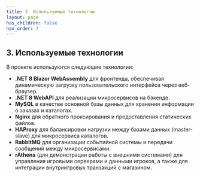 ```yaml
---
title: 3. Используемые технологии
layout: page
has_children: false
nav_order: 7
---
```


## 3. Используемые технологии

В проекте используются следующие технологии:

- **.NET 8 Blazor WebAssembly** для фронтенда, обеспечивая динамическую загрузку пользовательского интерфейса через веб-браузер.
- **.NET 8 WebAPI** для реализации микросервисов на бэкенде.
- **MySQL** в качестве основной базы данных для хранения информации о заказах и каталогах.
- **Nginx** для обратного проксирования и предоставления статических файлов.
- **HAProxy** для балансировки нагрузки между базами данных (master-slave) для микросервиса каталогов.
- **RabbitMQ** для организации событийной системы и передачи сообщений между микросервисами.
- **rAthena** (для демонстрации работы с внешними системами) для управления игровыми серверами и данными игроков, а также для интеграции внутриигровых транзакций с магазином.
